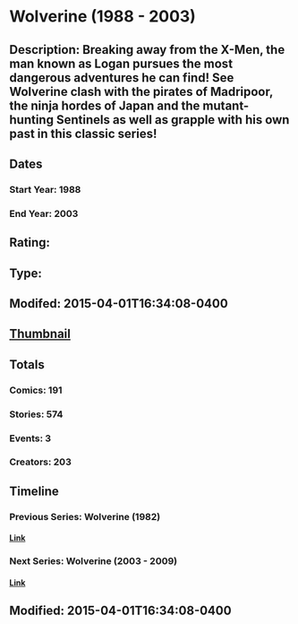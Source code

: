 # Wolverine (1988 - 2003)
## Description: Breaking away from the X-Men, the man known as Logan pursues the most dangerous adventures he can find! See Wolverine clash with the pirates of Madripoor, the ninja hordes of Japan and the mutant-hunting Sentinels as well as grapple with his own past in this classic series!
## Dates
### Start Year: 1988
### End Year: 2003
## Rating: 
## Type: 
## Modifed: 2015-04-01T16:34:08-0400
## [Thumbnail](http://i.annihil.us/u/prod/marvel/i/mg/f/60/513112b393b41.jpg)
## Totals
### Comics: 191
### Stories: 574
### Events: 3
### Creators: 203
## Timeline
### Previous Series: Wolverine (1982)
#### [Link](http://gateway.marvel.com/v1/public/series/2096)
### Next Series: Wolverine (2003 - 2009)
#### [Link](http://gateway.marvel.com/v1/public/series/632)
## Modified: 2015-04-01T16:34:08-0400